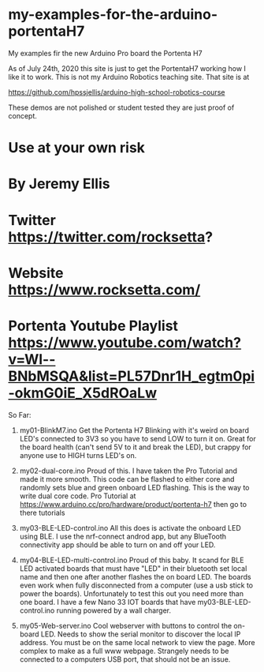 # my-examples-for-the-arduino-portentaH7
My examples fir the new Arduino Pro board the Portenta H7


As of July 24th, 2020 this site is just to get the PortentaH7 working how I like it to work. This is not my Arduino Robotics teaching site. That site is at 

https://github.com/hpssjellis/arduino-high-school-robotics-course

These demos are not polished or student tested they are just proof of concept.



# Use at your own risk
# By Jeremy Ellis
# Twitter https://twitter.com/rocksetta?
# Website https://www.rocksetta.com/
# Portenta Youtube Playlist https://www.youtube.com/watch?v=Wl--BNbMSQA&list=PL57Dnr1H_egtm0pi-okmG0iE_X5dROaLw







So Far:

1. my01-BlinkM7.ino Get the Portenta H7 Blinking with it's weird on board LED's connected to 3V3 so you have to send LOW to turn it on. Great for the board health (can't send 5V to it and break the LED), but crappy for anyone use to HIGH turns LED's on.

2. my02-dual-core.ino Proud of this. I have taken the Pro Tutorial and made it more smooth. This code can be flashed to either core and randomly sets blue and green onboard LED flashing. This is the way to write dual core code.  Pro Tutorial at  https://www.arduino.cc/pro/hardware/product/portenta-h7 then go to there tutorials


3. my03-BLE-LED-control.ino All this does is activate the onboard LED using BLE. I use the nrf-connect androd app, but any BlueTooth connectivity app should be able to turn on and off your LED.

4. my04-BLE-LED-multi-control.ino Proud of this baby. It scand for BLE LED activated boards that must have "LED" in their bluetooth set local name and then one after another flashes the on board LED. The boards even work when fully disconnected from a computer (use a usb stick to power the boards). Unfortunately to test this out you need more than one board. I have a few Nano 33 IOT boards that have  my03-BLE-LED-control.ino running powered by a wall charger.

5. my05-Web-server.ino Cool webserver with buttons to control the on-board LED. Needs to show the serial monitor to discover the local IP address. You must be on the same local network to view the page. More complex to make as a full www webpage. Strangely needs to be connected to a computers USB port, that should not be an issue.



